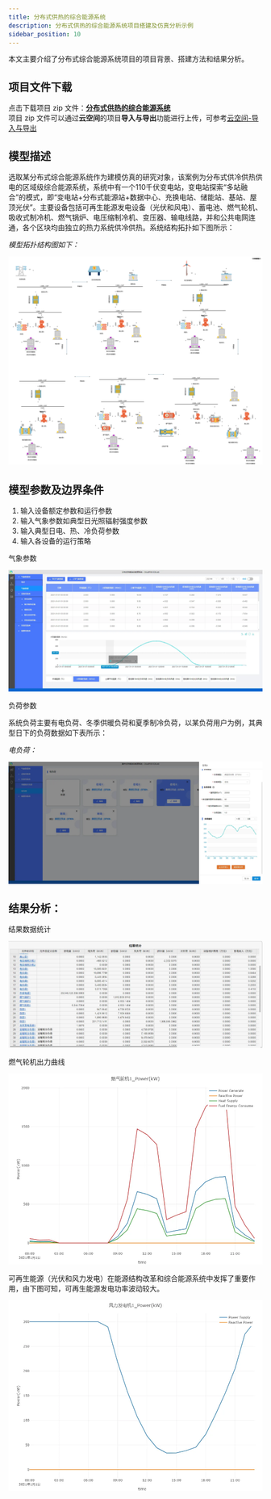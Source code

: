 ```yaml
---
title: 分布式供热的综合能源系统
description: 分布式供热的综合能源系统项目搭建及仿真分析示例
sidebar_position: 10
---
```


本文主要介绍了分布式综合能源系统项目的项目背景、搭建方法和结果分析。

## 项目文件下载
点击下载项目 zip 文件：[**分布式供热的综合能源系统**](./ies-with-distributed-heating.zip)  
项目 zip 文件可以通过**云空间**的项目**导入与导出**功能进行上传，可参考[云空间-导入与导出](../../30-cloud-space/index.md#导入与导出)

## 模型描述

选取某分布式综合能源系统作为建模仿真的研究对象，该案例为分布式供冷供热供电的区域级综合能源系统，系统中有一个110千伏变电站，变电站探索“多站融合”的模式，即“变电站+分布式能源站+数据中心、充换电站、储能站、基站、屋顶光伏”。主要设备包括可再生能源发电设备（光伏和风电）、蓄电池、燃气轮机、吸收式制冷机、燃气锅炉、电压缩制冷机、变压器、输电线路，并和公共电网连通，各个区块均由独立的热力系统供冷供热。系统结构拓扑如下图所示：

*模型拓扑结构图如下：*

![拓扑结构图](./Distributed.svg "拓扑结构图")


## 模型参数及边界条件

1. 输入设备额定参数和运行参数
2. 输入气象参数如典型日光照辐射强度参数
3. 输入典型日电、热、冷负荷参数
4. 输入各设备的运行策略

气象参数

![气象参数](./3PV.png "气象参数" )

负荷参数

系统负荷主要有电负荷、冬季供暖负荷和夏季制冷负荷，以某负荷用户为例，其典型日下的负荷数据如下表所示：

*电负荷：*

![电负荷](./1elecLoad.png "电负荷" )


## 结果分析：

结果数据统计

![结果统计](./2result.png "结果统计")

燃气轮机出力曲线

![燃气轮机](./gas.png)


可再生能源（光伏和风力发电）在能源结构改革和综合能源系统中发挥了重要作用，由下图可知，可再生能源发电功率波动较大。

![可再生能源供需图](./WT.png)
